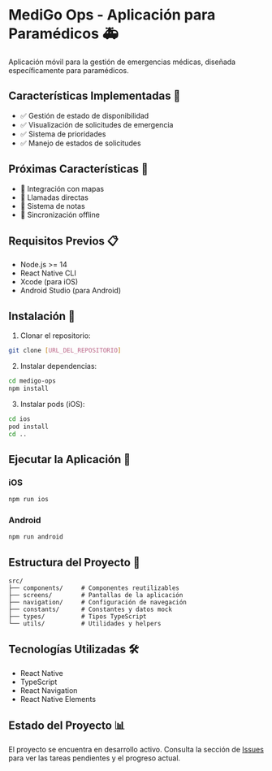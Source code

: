 # MediGo Ops - Aplicación para Paramédicos 🚑

Aplicación móvil para la gestión de emergencias médicas, diseñada específicamente para paramédicos.

## Características Implementadas 🎯

- ✅ Gestión de estado de disponibilidad
- ✅ Visualización de solicitudes de emergencia
- ✅ Sistema de prioridades
- ✅ Manejo de estados de solicitudes

## Próximas Características 🚀

- 📍 Integración con mapas
- 📱 Llamadas directas
- 📝 Sistema de notas
- 🔄 Sincronización offline

## Requisitos Previos 📋

- Node.js >= 14
- React Native CLI
- Xcode (para iOS)
- Android Studio (para Android)

## Instalación 🔧

1. Clonar el repositorio:
```bash
git clone [URL_DEL_REPOSITORIO]
```

2. Instalar dependencias:
```bash
cd medigo-ops
npm install
```

3. Instalar pods (iOS):
```bash
cd ios
pod install
cd ..
```

## Ejecutar la Aplicación 🚀

### iOS
```bash
npm run ios
```

### Android
```bash
npm run android
```

## Estructura del Proyecto 📁

```
src/
├── components/     # Componentes reutilizables
├── screens/        # Pantallas de la aplicación
├── navigation/     # Configuración de navegación
├── constants/      # Constantes y datos mock
├── types/          # Tipos TypeScript
└── utils/          # Utilidades y helpers
```

## Tecnologías Utilizadas 🛠️

- React Native
- TypeScript
- React Navigation
- React Native Elements

## Estado del Proyecto 📊

El proyecto se encuentra en desarrollo activo. Consulta la sección de [Issues](URL_DE_ISSUES) para ver las tareas pendientes y el progreso actual. 